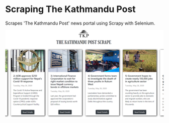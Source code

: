 # Scraping The Kathmandu Post
Scrapes 'The Kathmandu Post' news portal using Scrapy with Selenium.

<img src="The_Kathmandu_Post_Scrape/gitImages/scrape.PNG" />
